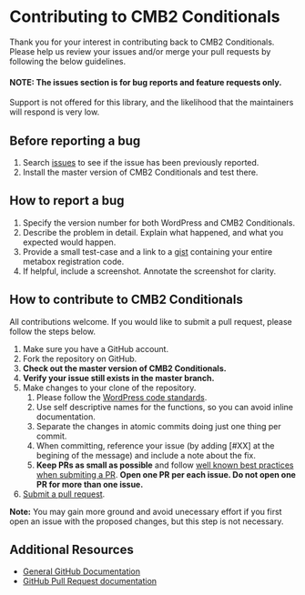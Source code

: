 # Contributing to CMB2 Conditionals

Thank you for your interest in contributing back to CMB2 Conditionals. Please help us review your issues and/or merge your pull requests by following the below guidelines.

#### NOTE: The issues section is for bug reports and feature requests only.
Support is not offered for this library, and the likelihood that the maintainers will respond is very low.

Before reporting a bug
---
1. Search [issues](https://github.com/wpsmith/cmb2-conditionals/issues) to see if the issue has been previously reported.
2. Install the master version of CMB2 Conditionals and test there.


How to report a bug
---
1. Specify the version number for both WordPress and CMB2 Conditionals.
3. Describe the problem in detail. Explain what happened, and what you expected would happen.
4. Provide a small test-case and a link to a [gist](https://gist.github.com/) containing your entire metabox registration code.
5. If helpful, include a screenshot. Annotate the screenshot for clarity.


How to contribute to CMB2 Conditionals
---
All contributions welcome. If you would like to submit a pull request, please follow the steps below.

1. Make sure you have a GitHub account.
2. Fork the repository on GitHub.
3. **Check out the master version of CMB2 Conditionals.**
4. **Verify your issue still exists in the master branch.**
5. Make changes to your clone of the repository.
	1. Please follow the [WordPress code standards](https://make.wordpress.org/core/handbook/coding-standards).
	2. Use self descriptive names for the functions, so you can avoid inline documentation.
	3. Separate the changes in atomic commits doing just one thing per commit.
	4. When committing, reference your issue (by adding [#XX] at the begining of the message) and include a note about the fix.
	5. **Keep PRs as small as possible** and follow [well known best practices when submiting a PR](http://blog.ploeh.dk/2015/01/15/10-tips-for-better-pull-requests/). **Open one PR per each issue. Do not open one PR for more than one issue.**
6. [Submit a pull request](https://help.github.com/articles/creating-a-pull-request/).

**Note:** You may gain more ground and avoid unecessary effort if you first open an issue with the proposed changes, but this step is not necessary.

Additional Resources
---

* [General GitHub Documentation](http://help.github.com/)
* [GitHub Pull Request documentation](http://help.github.com/send-pull-requests/)
